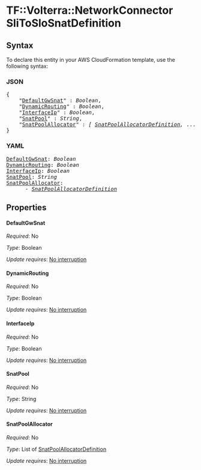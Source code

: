 # TF::Volterra::NetworkConnector SliToSloSnatDefinition

## Syntax

To declare this entity in your AWS CloudFormation template, use the following syntax:

### JSON

<pre>
{
    "<a href="#defaultgwsnat" title="DefaultGwSnat">DefaultGwSnat</a>" : <i>Boolean</i>,
    "<a href="#dynamicrouting" title="DynamicRouting">DynamicRouting</a>" : <i>Boolean</i>,
    "<a href="#interfaceip" title="InterfaceIp">InterfaceIp</a>" : <i>Boolean</i>,
    "<a href="#snatpool" title="SnatPool">SnatPool</a>" : <i>String</i>,
    "<a href="#snatpoolallocator" title="SnatPoolAllocator">SnatPoolAllocator</a>" : <i>[ <a href="snatpoolallocatordefinition.md">SnatPoolAllocatorDefinition</a>, ... ]</i>
}
</pre>

### YAML

<pre>
<a href="#defaultgwsnat" title="DefaultGwSnat">DefaultGwSnat</a>: <i>Boolean</i>
<a href="#dynamicrouting" title="DynamicRouting">DynamicRouting</a>: <i>Boolean</i>
<a href="#interfaceip" title="InterfaceIp">InterfaceIp</a>: <i>Boolean</i>
<a href="#snatpool" title="SnatPool">SnatPool</a>: <i>String</i>
<a href="#snatpoolallocator" title="SnatPoolAllocator">SnatPoolAllocator</a>: <i>
      - <a href="snatpoolallocatordefinition.md">SnatPoolAllocatorDefinition</a></i>
</pre>

## Properties

#### DefaultGwSnat

_Required_: No

_Type_: Boolean

_Update requires_: [No interruption](https://docs.aws.amazon.com/AWSCloudFormation/latest/UserGuide/using-cfn-updating-stacks-update-behaviors.html#update-no-interrupt)

#### DynamicRouting

_Required_: No

_Type_: Boolean

_Update requires_: [No interruption](https://docs.aws.amazon.com/AWSCloudFormation/latest/UserGuide/using-cfn-updating-stacks-update-behaviors.html#update-no-interrupt)

#### InterfaceIp

_Required_: No

_Type_: Boolean

_Update requires_: [No interruption](https://docs.aws.amazon.com/AWSCloudFormation/latest/UserGuide/using-cfn-updating-stacks-update-behaviors.html#update-no-interrupt)

#### SnatPool

_Required_: No

_Type_: String

_Update requires_: [No interruption](https://docs.aws.amazon.com/AWSCloudFormation/latest/UserGuide/using-cfn-updating-stacks-update-behaviors.html#update-no-interrupt)

#### SnatPoolAllocator

_Required_: No

_Type_: List of <a href="snatpoolallocatordefinition.md">SnatPoolAllocatorDefinition</a>

_Update requires_: [No interruption](https://docs.aws.amazon.com/AWSCloudFormation/latest/UserGuide/using-cfn-updating-stacks-update-behaviors.html#update-no-interrupt)

